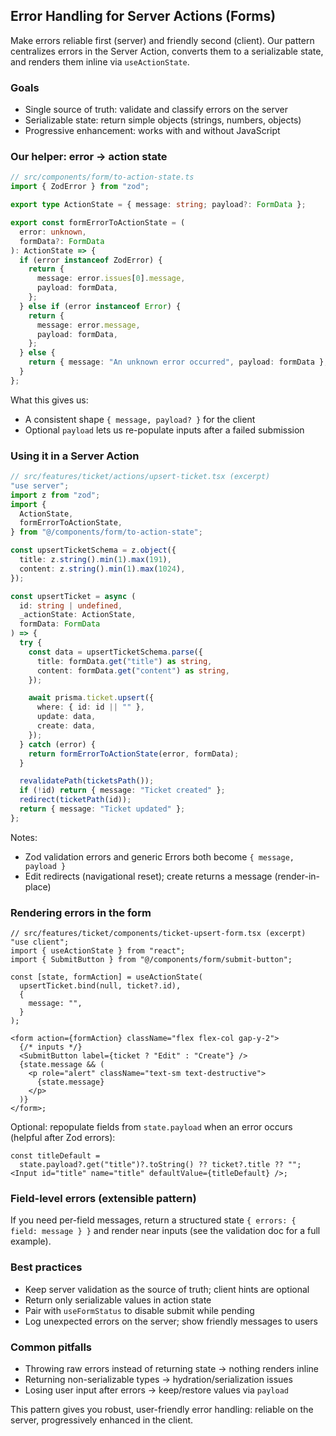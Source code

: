 ## Error Handling for Server Actions (Forms)

Make errors reliable first (server) and friendly second (client). Our pattern centralizes errors in the Server Action, converts them to a serializable state, and renders them inline via `useActionState`.

### Goals

- Single source of truth: validate and classify errors on the server
- Serializable state: return simple objects (strings, numbers, objects)
- Progressive enhancement: works with and without JavaScript

### Our helper: error → action state

```ts
// src/components/form/to-action-state.ts
import { ZodError } from "zod";

export type ActionState = { message: string; payload?: FormData };

export const formErrorToActionState = (
  error: unknown,
  formData?: FormData
): ActionState => {
  if (error instanceof ZodError) {
    return {
      message: error.issues[0].message,
      payload: formData,
    };
  } else if (error instanceof Error) {
    return {
      message: error.message,
      payload: formData,
    };
  } else {
    return { message: "An unknown error occurred", payload: formData };
  }
};
```

What this gives us:

- A consistent shape `{ message, payload? }` for the client
- Optional `payload` lets us re-populate inputs after a failed submission

### Using it in a Server Action

```ts
// src/features/ticket/actions/upsert-ticket.tsx (excerpt)
"use server";
import z from "zod";
import {
  ActionState,
  formErrorToActionState,
} from "@/components/form/to-action-state";

const upsertTicketSchema = z.object({
  title: z.string().min(1).max(191),
  content: z.string().min(1).max(1024),
});

const upsertTicket = async (
  id: string | undefined,
  _actionState: ActionState,
  formData: FormData
) => {
  try {
    const data = upsertTicketSchema.parse({
      title: formData.get("title") as string,
      content: formData.get("content") as string,
    });

    await prisma.ticket.upsert({
      where: { id: id || "" },
      update: data,
      create: data,
    });
  } catch (error) {
    return formErrorToActionState(error, formData);
  }

  revalidatePath(ticketsPath());
  if (!id) return { message: "Ticket created" };
  redirect(ticketPath(id));
  return { message: "Ticket updated" };
};
```

Notes:

- Zod validation errors and generic Errors both become `{ message, payload }`
- Edit redirects (navigational reset); create returns a message (render-in-place)

### Rendering errors in the form

```tsx
// src/features/ticket/components/ticket-upsert-form.tsx (excerpt)
"use client";
import { useActionState } from "react";
import { SubmitButton } from "@/components/form/submit-button";

const [state, formAction] = useActionState(
  upsertTicket.bind(null, ticket?.id),
  {
    message: "",
  }
);

<form action={formAction} className="flex flex-col gap-y-2">
  {/* inputs */}
  <SubmitButton label={ticket ? "Edit" : "Create"} />
  {state.message && (
    <p role="alert" className="text-sm text-destructive">
      {state.message}
    </p>
  )}
</form>;
```

Optional: repopulate fields from `state.payload` when an error occurs (helpful after Zod errors):

```tsx
const titleDefault =
  state.payload?.get("title")?.toString() ?? ticket?.title ?? "";
<Input id="title" name="title" defaultValue={titleDefault} />;
```

### Field-level errors (extensible pattern)

If you need per-field messages, return a structured state `{ errors: { field: message } }` and render near inputs (see the validation doc for a full example).

### Best practices

- Keep server validation as the source of truth; client hints are optional
- Return only serializable values in action state
- Pair with `useFormStatus` to disable submit while pending
- Log unexpected errors on the server; show friendly messages to users

### Common pitfalls

- Throwing raw errors instead of returning state → nothing renders inline
- Returning non-serializable types → hydration/serialization issues
- Losing user input after errors → keep/restore values via `payload`

This pattern gives you robust, user-friendly error handling: reliable on the server, progressively enhanced in the client.
